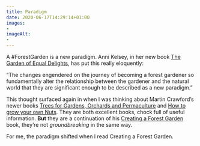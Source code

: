 ```yaml
---
title: Paradigm
date: 2020-06-17T14:29:14+01:00
images:
- 
imageAlt:
- 
---
```


A #ForestGarden is a new paradigm. Anni Kelsey, in her new book [The Garden of Equal Delights](https://annisveggies.wordpress.com/book-the-garden-of-equal-delights/), has put this really eloquently: 

“The changes engendered on the journey of becoming a forest gardener so fundamentally alter the relationship between the gardener and the natural world that they are significant enough to be described as a new paradigm.”

This thought surfaced again in when I was thinking about Martin Crawford’s newer books [Trees for Gardens, Orchards and Permaculture](https://www.agroforestry.co.uk/product/tree-for-gardens-orchards-and-permaculture/) and [How to grow your own Nuts](https://www.agroforestry.co.uk/product/how-to-grow-your-own-nuts/). They are both excellent books, chock full of useful information. **But** they are a continuation of his [Creating a Forest Garden](https://www.agroforestry.co.uk/product/creating-a-forest-garden-2/) book, they’re not _groundbreaking_ in the same way.

For me, the paradigm shifted when I read Creating a Forest Garden. 
